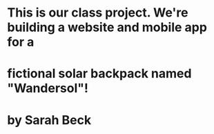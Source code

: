 # This is our class project. We're building a website and mobile app for a 
# fictional solar backpack named "Wandersol"!
# by Sarah Beck
